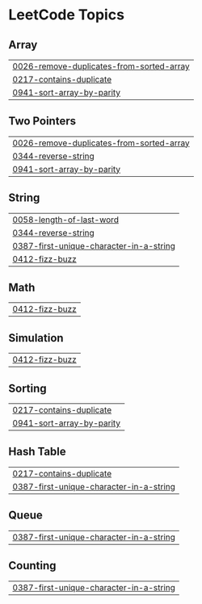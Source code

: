 
<!---LeetCode Topics Start-->
# LeetCode Topics
## Array
|  |
| ------- |
| [0026-remove-duplicates-from-sorted-array](https://github.com/Jithinc-gopal/leetcode/tree/master/0026-remove-duplicates-from-sorted-array) |
| [0217-contains-duplicate](https://github.com/Jithinc-gopal/leetcode/tree/master/0217-contains-duplicate) |
| [0941-sort-array-by-parity](https://github.com/Jithinc-gopal/leetcode/tree/master/0941-sort-array-by-parity) |
## Two Pointers
|  |
| ------- |
| [0026-remove-duplicates-from-sorted-array](https://github.com/Jithinc-gopal/leetcode/tree/master/0026-remove-duplicates-from-sorted-array) |
| [0344-reverse-string](https://github.com/Jithinc-gopal/leetcode/tree/master/0344-reverse-string) |
| [0941-sort-array-by-parity](https://github.com/Jithinc-gopal/leetcode/tree/master/0941-sort-array-by-parity) |
## String
|  |
| ------- |
| [0058-length-of-last-word](https://github.com/Jithinc-gopal/leetcode/tree/master/0058-length-of-last-word) |
| [0344-reverse-string](https://github.com/Jithinc-gopal/leetcode/tree/master/0344-reverse-string) |
| [0387-first-unique-character-in-a-string](https://github.com/Jithinc-gopal/leetcode/tree/master/0387-first-unique-character-in-a-string) |
| [0412-fizz-buzz](https://github.com/Jithinc-gopal/leetcode/tree/master/0412-fizz-buzz) |
## Math
|  |
| ------- |
| [0412-fizz-buzz](https://github.com/Jithinc-gopal/leetcode/tree/master/0412-fizz-buzz) |
## Simulation
|  |
| ------- |
| [0412-fizz-buzz](https://github.com/Jithinc-gopal/leetcode/tree/master/0412-fizz-buzz) |
## Sorting
|  |
| ------- |
| [0217-contains-duplicate](https://github.com/Jithinc-gopal/leetcode/tree/master/0217-contains-duplicate) |
| [0941-sort-array-by-parity](https://github.com/Jithinc-gopal/leetcode/tree/master/0941-sort-array-by-parity) |
## Hash Table
|  |
| ------- |
| [0217-contains-duplicate](https://github.com/Jithinc-gopal/leetcode/tree/master/0217-contains-duplicate) |
| [0387-first-unique-character-in-a-string](https://github.com/Jithinc-gopal/leetcode/tree/master/0387-first-unique-character-in-a-string) |
## Queue
|  |
| ------- |
| [0387-first-unique-character-in-a-string](https://github.com/Jithinc-gopal/leetcode/tree/master/0387-first-unique-character-in-a-string) |
## Counting
|  |
| ------- |
| [0387-first-unique-character-in-a-string](https://github.com/Jithinc-gopal/leetcode/tree/master/0387-first-unique-character-in-a-string) |
<!---LeetCode Topics End-->
